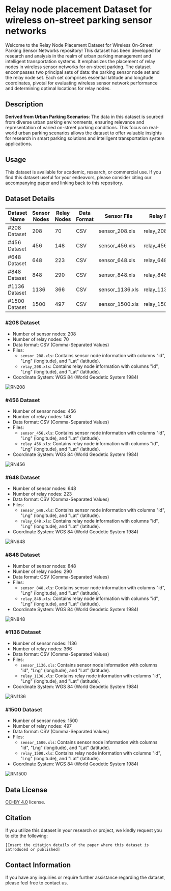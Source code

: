 # Relay node placement Dataset for wireless on-street parking sensor networks

Welcome to the Relay Node Placement Dataset for Wireless On-Street Parking Sensor Networks repository! This dataset has been developed for research and analysis in the realm of urban parking management and intelligent transportation systems. It emphasizes the placement of relay nodes in wireless sensor networks for on-street parking. The dataset encompasses two principal sets of data: the parking sensor node set and the relay node set. Each set comprises essential latitude and longitude coordinates, pivotal for evaluating wireless sensor network performance and determining optimal locations for relay nodes.

## Description
**Derived from Urban Parking Scenarios**: The data in this dataset is sourced from diverse urban parking environments, ensuring relevance and representation of varied on-street parking conditions. This focus on real-world urban parking scenarios allows the dataset to offer valuable insights for research in smart parking solutions and intelligent transportation system applications.

## Usage

This dataset is available for academic, research, or commercial use. If you find this dataset useful for your endeavors, please consider citing our accompanying paper and linking back to this repository.

## Dataset Details
| Dataset Name   | Sensor Nodes | Relay Nodes | Data Format | Sensor File         | Relay File          | Coordinate System |
|----------------|--------------|-------------|-------------|---------------------|---------------------|-------------------|
| #208 Dataset   | 208          | 70          | CSV         | sensor_208.xls   | relay_208.xls    | WGS 84            |
| #456 Dataset   | 456          | 148          | CSV         | sensor_456.xls      | relay_456.xls       | WGS 84            |
| #648 Dataset   | 648          | 223          | CSV         | sensor_648.xls   | relay_648.xls    | WGS 84            |
| #848 Dataset   | 848          | 290         | CSV         | sensor_848.xls   | relay_848.xls    | WGS 84            |
| #1136 Dataset   | 1136          | 366         | CSV         | sensor_1136.xls      | relay_1136.xls       | WGS 84            |
| #1500 Dataset   | 1500          | 497         | CSV         | sensor_1500.xls   | relay_1500.xls    | WGS 84            |

### #208 Dataset
- Number of sensor nodes: 208
- Number of relay nodes: 70
- Data format: CSV (Comma-Separated Values)
- Files:
  - `sensor_208.xls`: Contains sensor node information with columns "id", "Lng" (longitude), and "Lat" (latitude).
  - `relay_208.xls`: Contains relay node information with columns "id", "Lng" (longitude), and "Lat" (latitude).
- Coordinate System: WGS 84 (World Geodetic System 1984)
  
![RN208](../images/RN208.png)


### #456 Dataset
- Number of sensor nodes: 456
- Number of relay nodes: 148
- Data format: CSV (Comma-Separated Values)
- Files:
  - `sensor_456.xls`: Contains sensor node information with columns "id", "Lng" (longitude), and "Lat" (latitude).
  - `relay_456.xls`: Contains relay node information with columns "id", "Lng" (longitude), and "Lat" (latitude).
- Coordinate System: WGS 84 (World Geodetic System 1984)

![RN456](../images/RN456.png)

### #648 Dataset
- Number of sensor nodes: 648
- Number of relay nodes: 223
- Data format: CSV (Comma-Separated Values)
- Files:
  - `sensor_648.xls`: Contains sensor node information with columns "id", "Lng" (longitude), and "Lat" (latitude).
  - `relay_648.xls`: Contains relay node information with columns "id", "Lng" (longitude), and "Lat" (latitude).
- Coordinate System: WGS 84 (World Geodetic System 1984)

![RN648](../images/RN648.png)

### #848 Dataset
- Number of sensor nodes: 848
- Number of relay nodes: 290
- Data format: CSV (Comma-Separated Values)
- Files:
  - `sensor_848.xls`: Contains sensor node information with columns "id", "Lng" (longitude), and "Lat" (latitude).
  - `relay_848.xls`: Contains relay node information with columns "id", "Lng" (longitude), and "Lat" (latitude).
- Coordinate System: WGS 84 (World Geodetic System 1984)

![RN848](../images/RN848.png)

### #1136 Dataset
- Number of sensor nodes: 1136
- Number of relay nodes: 366
- Data format: CSV (Comma-Separated Values)
- Files:
  - `sensor_1136.xls`: Contains sensor node information with columns "id", "Lng" (longitude), and "Lat" (latitude).
  - `relay_1136.xls`: Contains relay node information with columns "id", "Lng" (longitude), and "Lat" (latitude).
- Coordinate System: WGS 84 (World Geodetic System 1984)

![RN1136](../images/RN1136.png)



### #1500 Dataset
- Number of sensor nodes: 1500
- Number of relay nodes: 497
- Data format: CSV (Comma-Separated Values)
- Files:
  - `sensor_1500.xls`: Contains sensor node information with columns "id", "Lng" (longitude), and "Lat" (latitude).
  - `relay_1500.xls`: Contains relay node information with columns "id", "Lng" (longitude), and "Lat" (latitude).
- Coordinate System: WGS 84 (World Geodetic System 1984)

![RN1500](../images/RN1500.png)


## Data License
[CC-BY 4.0](./LICENSE) license.


## Citation

If you utilize this dataset in your research or project, we kindly request you to cite the following:
```
[Insert the citation details of the paper where this dataset is introduced or published]
```

## Contact Information

If you have any inquiries or require further assistance regarding the dataset, please feel free to contact us.


